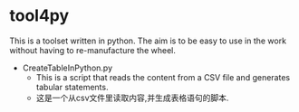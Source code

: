 # tool4py

This is a toolset written in python. The aim is to be easy to use in the work without having to re-manufacture the wheel.

- CreateTableInPython.py
  -   This is a script that reads the content from a CSV file and generates tabular statements.
  -   这是一个从csv文件里读取内容,并生成表格语句的脚本.
